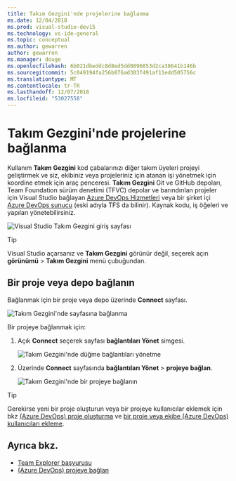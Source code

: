 ```yaml
---
title: Takım Gezgini'nde projelerine bağlanma
ms.date: 12/04/2018
ms.prod: visual-studio-dev15
ms.technology: vs-ide-general
ms.topic: conceptual
ms.author: gewarren
author: gewarren
ms.manager: douge
ms.openlocfilehash: 6b021dbeddc8d8ed5dd0896853d2ca38641b146b
ms.sourcegitcommit: 5c049194fa256b876ad303f491af11edd505756c
ms.translationtype: MT
ms.contentlocale: tr-TR
ms.lasthandoff: 12/07/2018
ms.locfileid: "53027558"
---
```

# <a name="connect-to-projects-in-team-explorer"></a>Takım Gezgini'nde projelerine bağlanma

Kullanım **Takım Gezgini** kod çabalarınızı diğer takım üyeleri projeyi geliştirmek ve siz, ekibiniz veya projeleriniz için atanan işi yönetmek için koordine etmek için araç penceresi. **Takım Gezgini** Git ve GitHub depoları, Team Foundation sürüm denetimi (TFVC) depolar ve barındırılan projeler için Visual Studio bağlayan [Azure DevOps Hizmetleri](/azure/devops/user-guide/what-is-azure-devops-services) veya bir şirket içi [Azure DevOps sunucu](/tfs/index) (eski adıyla TFS da bilinir). Kaynak kodu, iş öğeleri ve yapıları yönetebilirsiniz.

![Visual Studio Takım Gezgini giriş sayfası](media/team-explorer/team-explorer.png)

> [!TIP]
> Visual Studio açarsanız ve **Takım Gezgini** görünür değil, seçerek açın **görünümü** > **Takım Gezgini** menü çubuğundan.

## <a name="connect-to-a-project-or-repository"></a>Bir proje veya depo bağlanın

Bağlanmak için bir proje veya depo üzerinde **Connect** sayfası.

![Takım Gezgini'nde sayfasına bağlanma](media/team-explorer/connect.png)

Bir projeye bağlanmak için:

1. Açık **Connect** seçerek sayfası **bağlantıları Yönet** simgesi.

   ![Takım Gezgini'nde düğme bağlantıları yönetme](media/team-explorer/manage-connections.png)

1. Üzerinde **Connect** sayfasında **bağlantıları Yönet** > **projeye bağlan**.

   ![Takım Gezgini'nde bir projeye bağlanın](media/team-explorer/connect-project.png)

> [!TIP]
> Gerekirse yeni bir proje oluşturun veya bir projeye kullanıcılar eklemek için bkz [(Azure DevOps) proje oluşturma](/azure/devops/organizations/projects/create-project) ve [bir proje veya ekibe (Azure DevOps) kullanıcıları ekleme](/azure/devops/organizations/security/add-users-team-project).

## <a name="see-also"></a>Ayrıca bkz.

- [Team Explorer başvurusu](reference/team-explorer-reference.md)
- [(Azure DevOps) projeye bağlan](/azure/devops/organizations/projects/connect-to-projects)